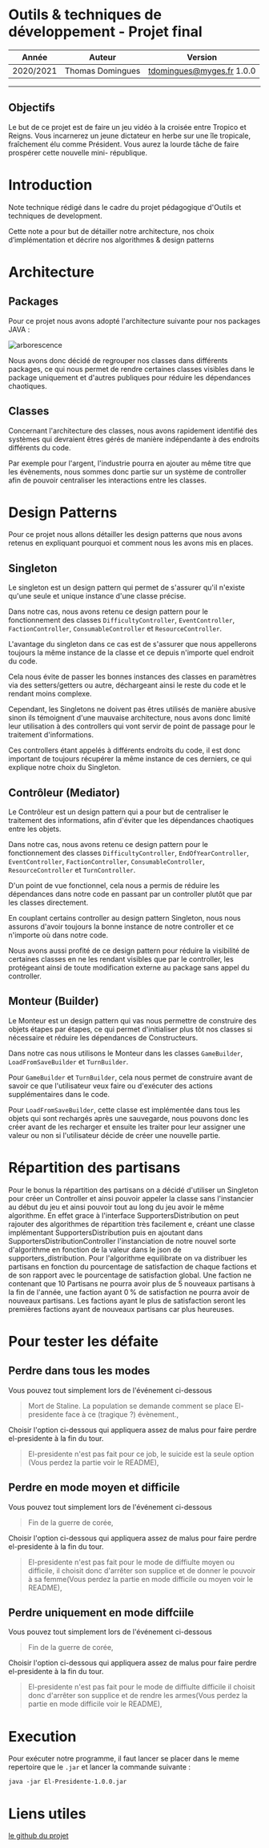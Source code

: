 # Outils & techniques de développement - Projet final
| Année     | Auteur           | Version                   |
| --------- | ---------------- | ------------------------- |
| 2020/2021 | Thomas Domingues | tdomingues@myges.fr 1.0.0 |
***

## Objectifs
Le but de ce projet est de faire un jeu vidéo à la croisée entre Tropico et Reigns. Vous incarnerez
un jeune dictateur en herbe sur une île tropicale, fraîchement
élu comme Président. Vous aurez la lourde tâche de faire prospérer cette nouvelle mini-
république.

# Introduction

Note technique rédigé dans le cadre du projet pédagogique d'Outils et techniques de development.

Cette note a pour but de détailler notre architecture, nos choix d’implémentation et décrire nos algorithmes & design patterns

# Architecture

## Packages

Pour ce projet nous avons adopté l'architecture suivante pour nos packages JAVA :

![arborescence](doc_files/arborescence.png "arborescence")

Nous avons donc décidé de regrouper nos classes dans différents packages, ce qui nous permet de rendre certaines classes visibles dans le package uniquement et d'autres publiques pour réduire les dépendances chaotiques.

## Classes

Concernant l'architecture des classes, nous avons rapidement identifié des systèmes qui devraient êtres gérés de manière indépendante à des endroits différents du code.

Par exemple pour l'argent, l'industrie pourra en ajouter au même titre que les évènements, nous sommes donc partie sur un système de controller afin de pouvoir centraliser les interactions entre les classes.

# Design Patterns

Pour ce projet nous allons détailler les design patterns que nous avons retenus en expliquant pourquoi et comment nous les avons mis en places.

## Singleton

Le singleton est un design pattern qui permet de s'assurer qu'il n'existe qu'une seule et unique instance d'une classe précise.

Dans notre cas, nous avons retenu ce design pattern pour le fonctionnement des classes `DifficultyController`, `EventController`, `FactionController`, `ConsumableController` et `ResourceController`.

L'avantage du singleton dans ce cas est de s'assurer que nous appellerons toujours la même instance de la classe et ce depuis n'importe quel endroit du code.

Cela nous évite de passer les bonnes instances des classes en paramètres via des setters/getters ou autre, déchargeant ainsi le reste du code et le rendant moins complexe.

Cependant, les Singletons ne doivent pas êtres utilisés de manière abusive sinon ils témoignent d'une mauvaise architecture, nous avons donc limité leur utilisation à des controllers qui vont servir de point de passage pour le traitement d'informations.

Ces controllers étant appelés à différents endroits du code, il est donc important de toujours récupérer la même instance de ces derniers, ce qui explique notre choix du Singleton.

## Contrôleur (Mediator)

Le Contrôleur est un design pattern qui a pour but de centraliser le traitement des informations, afin d'éviter que les dépendances chaotiques entre les objets.

Dans notre cas, nous avons retenu ce design pattern pour le fonctionnement des classes `DifficultyController`, `EndOfYearController`, `EventController`, `FactionController`, `ConsumableController`, `ResourceController` et `TurnController`.

D'un point de vue fonctionnel, cela nous a permis de réduire les dépendances dans notre code en passant par un controller plutôt que par les classes directement.

En couplant certains controller au design pattern Singleton, nous nous assurons d'avoir toujours la bonne instance de notre controller et ce n'importe où dans notre code.

Nous avons aussi profité de ce design pattern pour réduire la visibilité de certaines classes en ne les rendant visibles que par le controller, les protégeant ainsi de toute modification externe au package sans appel du controller.

## Monteur (Builder)

Le Monteur est un design pattern qui vas nous permettre de construire des objets étapes par étapes, ce qui permet d'initialiser plus tôt nos classes si nécessaire et réduire les dépendances de Constructeurs.

Dans notre cas nous utilisons le Monteur dans les classes `GameBuilder`, `LoadFromSaveBuilder` et `TurnBuilder`.

Pour `GameBuilder` et `TurnBuilder`, cela nous permet de construire avant de savoir ce que l'utilisateur veux faire ou d'exécuter des actions supplémentaires dans le code.

Pour `LoadFromSaveBuilder`, cette classe est implémentée dans tous les objets qui sont rechargés après une sauvegarde, nous pouvons donc les créer avant de les recharger et ensuite les traiter pour leur assigner une valeur ou non si l'utilisateur décide de créer une nouvelle partie.


# Répartition des partisans

Pour le bonus la répartition des partisans on a décidé d'utiliser un Singleton pour créer un Controller et ainsi pouvoir appeler la classe sans l'instancier au début du jeu et ainsi pouvoir tout au long du jeu avoir le même algorithme. En effet grace à l'interface SupportersDistribution on peut rajouter des algorithmes de répartition très facilement e, créant une classe implémentant SupportersDistribution puis en ajoutant dans SupportersDistributionController l'instanciation de notre nouvel sorte d'algorithme en fonction de la valeur dans le json de supporters_distribution.
Pour l'algorithme equilibrate on va distribuer les partisans en fonction du pourcentage de satisfaction de chaque factions et de son rapport avec le pourcentage de satisfaction global. Une faction ne contenant que 10 Partisans ne pourra avoir plus de 5 nouveaux partisans à la fin de l'année, une faction ayant 0 % de satisfaction ne pourra avoir de nouveaux partisans. Les factions ayant le plus de satisfaction seront les premières factions ayant de nouveaux partisans car plus heureuses.

# Pour tester les défaite

## Perdre dans tous les modes 

Vous pouvez tout simplement lors de l'événement ci-dessous
> Mort de Staline. La population se demande comment se place El-presidente face à ce (tragique ?) évènement.,


Choisir l'option ci-dessous qui appliquera assez de malus pour faire perdre el-presidente à la fin du tour.
> El-presidente n'est pas fait pour ce job, le suicide est la seule option (Vous perdez la partie voir le README),


## Perdre en mode moyen et difficile

Vous pouvez tout simplement lors de l'événement ci-dessous
> Fin de la guerre de corée,


Choisir l'option ci-dessous qui appliquera assez de malus pour faire perdre el-presidente à la fin du tour.
> El-presidente n'est pas fait pour le mode de diffiulte moyen ou difficile, il choisit donc d'arrêter son supplice et de donner le pouvoir à sa femme(Vous perdez la partie en mode difficile ou moyen voir le README),


## Perdre uniquement en mode diffciile

Vous pouvez tout simplement lors de l'événement ci-dessous
> Fin de la guerre de corée,


Choisir l'option ci-dessous qui appliquera assez de malus pour faire perdre el-presidente à la fin du tour.
> El-presidente n'est pas fait pour le mode de diffiulte difficile il choisit donc d'arrêter son supplice et de rendre les armes(Vous perdez la partie en mode difficile voir le README),

# Execution

Pour exécuter notre programme, il faut lancer se placer dans le meme repertoire que le `.jar` et lancer la commande suivante :

```shell
java -jar El-Presidente-1.0.0.jar
```

# Liens utiles

[le github du projet](https://github.com/JackAuxLanternes/El-Presidente/tree/master)